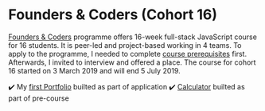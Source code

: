 # Founders & Coders (Cohort 16)

[Founders & Coders](https://www.foundersandcoders.com/) programme offers 16-week full-stack JavaScript course for 16 students. It is peer-led and project-based working in 4 teams. To apply to the programme, I needed to complete [course prerequisites](https://www.foundersandcoders.com/apply) first. Afterwards, I invited to interview and offered a place. The course for cohort 16 started on 3 March 2019 and will end 5 July 2019.

✔️ My [first Portfolio](https://github.com/RymaTech/FAC-Application) builted as part of application
✔️ [Calculator](https://github.com/RymaTech/ios-calculator) builted as part of pre-course 
